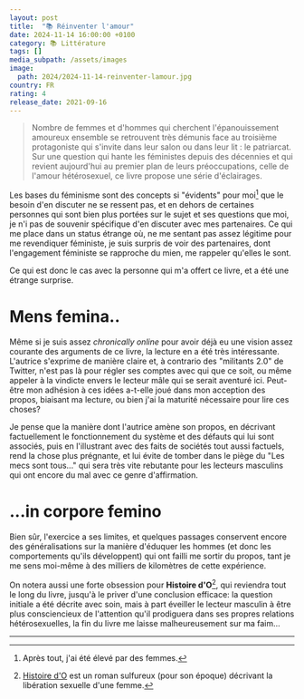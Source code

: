 ```yaml
---
layout: post
title:  "📚 Réinventer l'amour"
date: 2024-11-14 16:00:00 +0100
category: 📚 Littérature
tags: []
media_subpath: /assets/images
image:
  path: 2024/2024-11-14-reinventer-lamour.jpg
country: FR
rating: 4
release_date: 2021-09-16
---
```


>Nombre de femmes et d'hommes qui cherchent l'épanouissement amoureux ensemble se retrouvent très démunis face au troisième protagoniste qui s'invite dans leur salon ou dans leur lit : le patriarcat. Sur une question qui hante les féministes depuis des décennies et qui revient aujourd'hui au premier plan de leurs préoccupations, celle de l'amour hétérosexuel, ce livre propose une série d'éclairages.

Les bases du féminisme sont des concepts si "évidents" pour moi[^1] que le besoin d'en discuter ne se ressent pas, et en dehors de certaines personnes qui sont bien plus portées sur le sujet et ses questions que moi, je n'i pas de souvenir spécifique d'en discuter avec mes partenaires. Ce qui me place dans un status étrange où, ne me sentant pas assez légitime pour me revendiquer féministe, je suis surpris de voir des partenaires, dont l'engagement féministe se rapproche du mien, me rappeler qu'elles le sont.

Ce qui est donc le cas avec la personne qui m'a offert ce livre, et a été une étrange surprise.

# Mens femina..

Même si je suis assez *chronically online* pour avoir déjà eu une vision assez courante des arguments de ce livre, la lecture en a été très intéressante. L'autrice s'exprime de manière claire et, à contrario des "militants 2.0" de Twitter, n'est pas là pour régler ses comptes avec qui que ce soit, ou même appeler à la vindicte envers le lecteur mâle qui se serait aventuré ici. Peut-être mon adhésion à ces idées a-t-elle joué dans mon acception des propos, biaisant ma lecture, ou bien j'ai la maturité nécessaire pour lire ces choses?

Je pense que la manière dont l'autrice amène son propos, en décrivant factuellement le fonctionnement du système et des défauts qui lui sont associés, puis en l'illustrant avec des faits de sociétés tout aussi factuels, rend la chose plus prégnante, et lui évite de tomber dans le piège du "Les mecs sont tous..." qui sera très vite rebutante pour les lecteurs masculins qui ont encore du mal avec ce genre d'affirmation.

# ...in corpore femino

Bien sûr, l'exercice a ses limites, et quelques passages conservent encore des généralisations sur la manière d'éduquer les hommes (et donc les comportements qu'ils développent) qui ont failli me sortir du propos, tant je me sens moi-même à des milliers de kilomètres de cette expérience.

On notera aussi une forte obsession pour **Histoire d'O**[^2], qui reviendra tout le long du livre, jusqu'à le priver d'une conclusion efficace: la question initiale a été décrite avec soin, mais à part éveiller le lecteur masculin à être plus consciencieux de l'attention qu'il prodiguera dans ses propres relations hétérosexuelles, la fin du livre me laisse malheureusement sur ma faim...

* * *
[^1]: Après tout, j'ai été élevé par des femmes.
[^2]: [<i class="fab fa-wikipedia-w"></i> Histoire d'O](https://fr.wikipedia.org/wiki/Histoire_d%27O) est un roman sulfureux (pour son époque) décrivant la libération sexuelle d'une femme.
